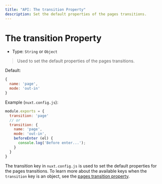 ```yaml
---
title: "API: The transition Property"
description: Set the default properties of the pages transitions.
---
```


# The transition Property

- Type: `String` or `Object`

> Used to set the default properties of the pages transitions.

Default:
```js
{
  name: 'page',
  mode: 'out-in'
}
```

Example (`nuxt.config.js`):

```js
module.exports = {
  transition: 'page'
  // or
  transition: {
    name: 'page',
    mode: 'out-in',
    beforeEnter (el) {
      console.log('Before enter...');
    }
  }
}
```

The transition key in `nuxt.config.js` is used to set the default properties for the pages transitions. To learn more about the available keys when the `transition` key is an object, see the [pages transition property](/api/pages-transition#object).
